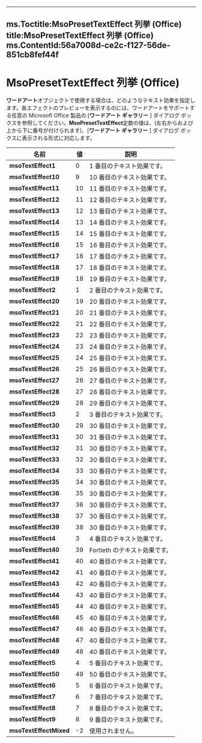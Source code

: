 

---
ms.Toctitle:MsoPresetTextEffect 列挙 (Office)
title:MsoPresetTextEffect 列挙 (Office)
ms.ContentId:56a7008d-ce2c-f127-56de-851cb8fef44f
---
# MsoPresetTextEffect 列挙 (Office)




**ワードアート**オブジェクトで使用する場合は、どのようなテキスト効果を指定します。各エフェクトのプレビューを表示するのには、ワードアートをサポートする任意の Microsoft Office 製品の [**ワードアート ギャラリー** ] ダイアログ ボックスを参照してください。**MsoPresetTextEffect**定数の値は、(左右からおよび上から下に番号が付けられます)、[**ワードアート ギャラリー** ] ダイアログ ボックスに表示される形式に対応します。

|**名前**|**値**|**説明**|
|---|---|---|
|**msoTextEffect1**|0|1 番目のテキスト効果です。|
|**msoTextEffect10**|9|10 番目のテキスト効果です。|
|**msoTextEffect11**|10|11 番目のテキスト効果です。|
|**msoTextEffect12**|11|12 番目のテキスト効果です。|
|**msoTextEffect13**|12|13 番目のテキスト効果です。|
|**msoTextEffect14**|13|14 番目のテキスト効果です。|
|**msoTextEffect15**|14|15 番目のテキスト効果です。|
|**msoTextEffect16**|15|16 番目のテキスト効果です。|
|**msoTextEffect17**|16|17 番目のテキスト効果です。|
|**msoTextEffect18**|17|18 番目のテキスト効果です。|
|**msoTextEffect19**|18|19 番目のテキスト効果です。|
|**msoTextEffect2**|1|2 番目のテキスト効果です。|
|**msoTextEffect20**|19|20 番目のテキスト効果です。|
|**msoTextEffect21**|20|21 番目のテキスト効果です。|
|**msoTextEffect22**|21|22 番目のテキスト効果です。|
|**msoTextEffect23**|22|23 番目のテキスト効果です。|
|**msoTextEffect24**|23|24 番目のテキスト効果です。|
|**msoTextEffect25**|24|25 番目のテキスト効果です。|
|**msoTextEffect26**|25|26 番目のテキスト効果です。|
|**msoTextEffect27**|26|27 番目のテキスト効果です。|
|**msoTextEffect28**|27|28 番目のテキスト効果です。|
|**msoTextEffect29**|28|29 番目のテキスト効果です。|
|**msoTextEffect3**|2|3 番目のテキスト効果です。|
|**msoTextEffect30**|29|30 番目のテキスト効果です。|
|**msoTextEffect31**|30|31 番目のテキスト効果です。|
|**msoTextEffect32**|31|30 番目のテキスト効果です。|
|**msoTextEffect33**|32|30 番目のテキスト効果です。|
|**msoTextEffect34**|33|30 番目のテキスト効果です。|
|**msoTextEffect35**|34|30 番目のテキスト効果です。|
|**msoTextEffect36**|35|30 番目のテキスト効果です。|
|**msoTextEffect37**|36|30 番目のテキスト効果です。|
|**msoTextEffect38**|37|30 番目のテキスト効果です。|
|**msoTextEffect39**|38|30 番目のテキスト効果です。|
|**msoTextEffect4**|3|4 番目のテキスト効果です。|
|**msoTextEffect40**|39|Fortieth のテキスト効果です。|
|**msoTextEffect41**|40|40 番目のテキスト効果です。|
|**msoTextEffect42**|41|40 番目のテキスト効果です。|
|**msoTextEffect43**|42|40 番目のテキスト効果です。|
|**msoTextEffect44**|43|40 番目のテキスト効果です。|
|**msoTextEffect45**|44|40 番目のテキスト効果です。|
|**msoTextEffect46**|45|40 番目のテキスト効果です。|
|**msoTextEffect47**|46|40 番目のテキスト効果です。|
|**msoTextEffect48**|47|40 番目のテキスト効果です。|
|**msoTextEffect49**|48|40 番目のテキスト効果です。|
|**msoTextEffect5**|4|5 番目のテキスト効果です。|
|**msoTextEffect50**|49|50 番目のテキスト効果です。|
|**msoTextEffect6**|5|6 番目のテキスト効果です。|
|**msoTextEffect7**|6|7 番目のテキスト効果です。|
|**msoTextEffect8**|7|8 番目のテキスト効果です。|
|**msoTextEffect9**|8|9 番目のテキスト効果です。|
|**msoTextEffectMixed**|-2|使用されません。|




